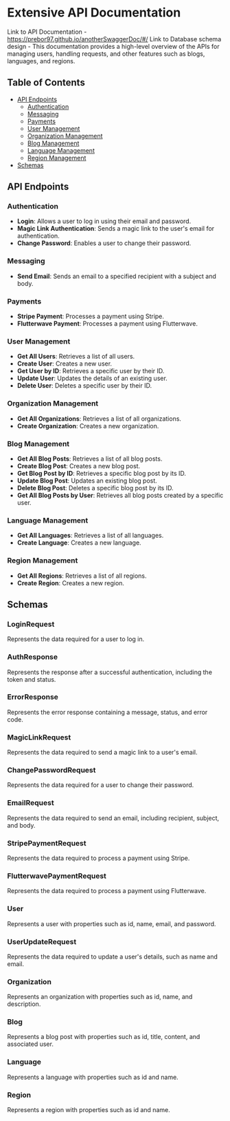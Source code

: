 # Extensive API Documentation
Link to API Documentation - https://prebor97.github.io/anotherSwaggerDoc/#/
Link to Database schema design - 
This documentation provides a high-level overview of the APIs for managing users, handling requests, and other features such as blogs, languages, and regions.

## Table of Contents

- [API Endpoints](#api-endpoints)
  - [Authentication](#authentication)
  - [Messaging](#messaging)
  - [Payments](#payments)
  - [User Management](#user-management)
  - [Organization Management](#organization-management)
  - [Blog Management](#blog-management)
  - [Language Management](#language-management)
  - [Region Management](#region-management)
- [Schemas](#schemas)

## API Endpoints

### Authentication

- **Login**: Allows a user to log in using their email and password.
- **Magic Link Authentication**: Sends a magic link to the user's email for authentication.
- **Change Password**: Enables a user to change their password.

### Messaging

- **Send Email**: Sends an email to a specified recipient with a subject and body.

### Payments

- **Stripe Payment**: Processes a payment using Stripe.
- **Flutterwave Payment**: Processes a payment using Flutterwave.

### User Management

- **Get All Users**: Retrieves a list of all users.
- **Create User**: Creates a new user.
- **Get User by ID**: Retrieves a specific user by their ID.
- **Update User**: Updates the details of an existing user.
- **Delete User**: Deletes a specific user by their ID.

### Organization Management

- **Get All Organizations**: Retrieves a list of all organizations.
- **Create Organization**: Creates a new organization.

### Blog Management

- **Get All Blog Posts**: Retrieves a list of all blog posts.
- **Create Blog Post**: Creates a new blog post.
- **Get Blog Post by ID**: Retrieves a specific blog post by its ID.
- **Update Blog Post**: Updates an existing blog post.
- **Delete Blog Post**: Deletes a specific blog post by its ID.
- **Get All Blog Posts by User**: Retrieves all blog posts created by a specific user.

### Language Management

- **Get All Languages**: Retrieves a list of all languages.
- **Create Language**: Creates a new language.

### Region Management

- **Get All Regions**: Retrieves a list of all regions.
- **Create Region**: Creates a new region.

## Schemas

### LoginRequest
Represents the data required for a user to log in.

### AuthResponse
Represents the response after a successful authentication, including the token and status.

### ErrorResponse
Represents the error response containing a message, status, and error code.

### MagicLinkRequest
Represents the data required to send a magic link to a user's email.

### ChangePasswordRequest
Represents the data required for a user to change their password.

### EmailRequest
Represents the data required to send an email, including recipient, subject, and body.

### StripePaymentRequest
Represents the data required to process a payment using Stripe.

### FlutterwavePaymentRequest
Represents the data required to process a payment using Flutterwave.

### User
Represents a user with properties such as id, name, email, and password.

### UserUpdateRequest
Represents the data required to update a user's details, such as name and email.

### Organization
Represents an organization with properties such as id, name, and description.

### Blog
Represents a blog post with properties such as id, title, content, and associated user.

### Language
Represents a language with properties such as id and name.

### Region
Represents a region with properties such as id and name.
